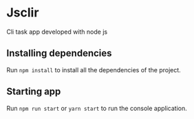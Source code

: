 # Jsclir
Cli task app developed with node js

## Installing dependencies
Run `npm install` to install all the dependencies of the project.

## Starting app
Run `npm run start` or `yarn start` to run the console application.
